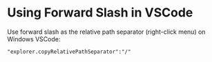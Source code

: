 # Using Forward Slash in VSCode

Use forward slash as the relative path separator (right-click menu) on Windows VSCode:

```
"explorer.copyRelativePathSeparator":"/"
```
